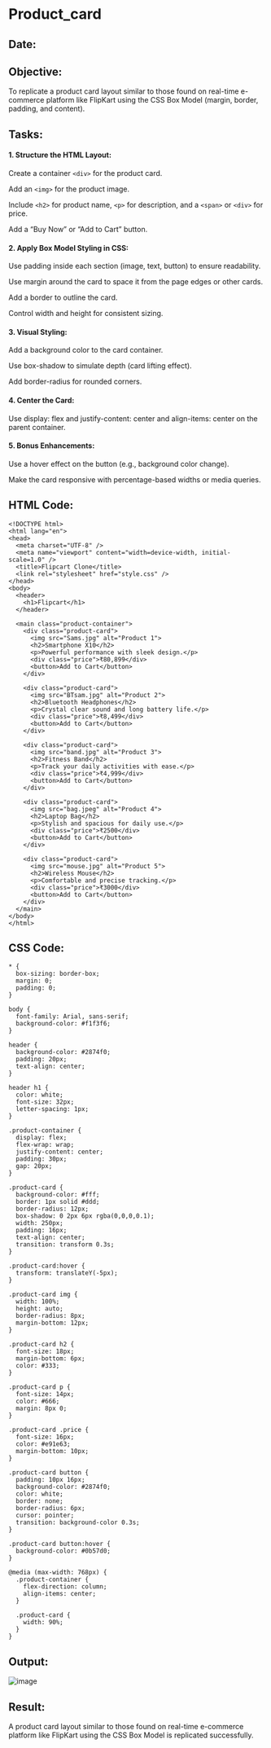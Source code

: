 # Product_card
## Date:
## Objective:

To replicate a product card layout similar to those found on real-time e-commerce platform like FlipKart using the CSS Box Model (margin, border, padding, and content).

## Tasks:

#### 1. Structure the HTML Layout:
Create a container ```<div>``` for the product card.

Add an ```<img>``` for the product image.

Include ```<h2>``` for product name, ```<p>``` for description, and a ```<span>``` or ```<div>``` for price.

Add a “Buy Now” or “Add to Cart” button.

#### 2. Apply Box Model Styling in CSS:
Use padding inside each section (image, text, button) to ensure readability.

Use margin around the card to space it from the page edges or other cards.

Add a border to outline the card.

Control width and height for consistent sizing.

#### 3. Visual Styling:
Add a background color to the card container.

Use box-shadow to simulate depth (card lifting effect).

Add border-radius for rounded corners.

#### 4. Center the Card:
Use display: flex and justify-content: center and align-items: center on the parent container.

#### 5. Bonus Enhancements:
Use a hover effect on the button (e.g., background color change).

Make the card responsive with percentage-based widths or media queries.
## HTML Code:
```
<!DOCTYPE html>
<html lang="en">
<head>
  <meta charset="UTF-8" />
  <meta name="viewport" content="width=device-width, initial-scale=1.0" />
  <title>Flipcart Clone</title>
  <link rel="stylesheet" href="style.css" />
</head>
<body>
  <header>
    <h1>Flipcart</h1>
  </header>

  <main class="product-container">
    <div class="product-card">
      <img src="Sams.jpg" alt="Product 1">
      <h2>Smartphone X10</h2>
      <p>Powerful performance with sleek design.</p>
      <div class="price">₹80,899</div>
      <button>Add to Cart</button>
    </div>

    <div class="product-card">
      <img src="BTsam.jpg" alt="Product 2">
      <h2>Bluetooth Headphones</h2>
      <p>Crystal clear sound and long battery life.</p>
      <div class="price">₹8,499</div>
      <button>Add to Cart</button>
    </div>

    <div class="product-card">
      <img src="band.jpg" alt="Product 3">
      <h2>Fitness Band</h2>
      <p>Track your daily activities with ease.</p>
      <div class="price">₹4,999</div>
      <button>Add to Cart</button>
    </div>

    <div class="product-card">
      <img src="bag.jpeg" alt="Product 4">
      <h2>Laptop Bag</h2>
      <p>Stylish and spacious for daily use.</p>
      <div class="price">₹2500</div>
      <button>Add to Cart</button>
    </div>

    <div class="product-card">
      <img src="mouse.jpg" alt="Product 5">
      <h2>Wireless Mouse</h2>
      <p>Comfortable and precise tracking.</p>
      <div class="price">₹3000</div>
      <button>Add to Cart</button>
    </div>
  </main>
</body>
</html>

```

## CSS Code:
```
* {
  box-sizing: border-box;
  margin: 0;
  padding: 0;
}

body {
  font-family: Arial, sans-serif;
  background-color: #f1f3f6;
}

header {
  background-color: #2874f0;
  padding: 20px;
  text-align: center;
}

header h1 {
  color: white;
  font-size: 32px;
  letter-spacing: 1px;
}

.product-container {
  display: flex;
  flex-wrap: wrap;
  justify-content: center;
  padding: 30px;
  gap: 20px;
}

.product-card {
  background-color: #fff;
  border: 1px solid #ddd;
  border-radius: 12px;
  box-shadow: 0 2px 6px rgba(0,0,0,0.1);
  width: 250px;
  padding: 16px;
  text-align: center;
  transition: transform 0.3s;
}

.product-card:hover {
  transform: translateY(-5px);
}

.product-card img {
  width: 100%;
  height: auto;
  border-radius: 8px;
  margin-bottom: 12px;
}

.product-card h2 {
  font-size: 18px;
  margin-bottom: 6px;
  color: #333;
}

.product-card p {
  font-size: 14px;
  color: #666;
  margin: 8px 0;
}

.product-card .price {
  font-size: 16px;
  color: #e91e63;
  margin-bottom: 10px;
}

.product-card button {
  padding: 10px 16px;
  background-color: #2874f0;
  color: white;
  border: none;
  border-radius: 6px;
  cursor: pointer;
  transition: background-color 0.3s;
}

.product-card button:hover {
  background-color: #0b57d0;
}

@media (max-width: 768px) {
  .product-container {
    flex-direction: column;
    align-items: center;
  }

  .product-card {
    width: 90%;
  }
}

```
## Output:
![image](https://github.com/user-attachments/assets/13f0d1b0-cf1e-447b-a67a-f228f0aa0e13)


## Result:
A product card layout similar to those found on real-time e-commerce platform like FlipKart using the CSS Box Model is replicated successfully.
